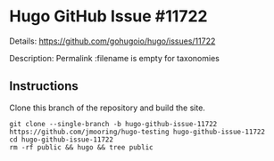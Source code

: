 # Hugo GitHub Issue #11722

Details: <https://github.com/gohugoio/hugo/issues/11722>

Description: Permalink :filename is empty for taxonomies

## Instructions

Clone this branch of the repository and build the site.

```text
git clone --single-branch -b hugo-github-issue-11722 https://github.com/jmooring/hugo-testing hugo-github-issue-11722
cd hugo-github-issue-11722
rm -rf public && hugo && tree public
```
